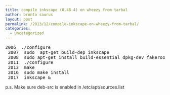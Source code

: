 ```yaml
---
title: compile inkscape (0.48.4) on wheezy from tarbal
author: bronto saurus
layout: post
permalink: /2013/12/compile-inkscape-on-wheezy-from-tarbal/
categories:
  - Uncategorized
---
```

<pre>2006  ./configure
 2007  sudo  apt-get build-dep inkscape
 2008  sudo apt-get install build-essential dpkg-dev fakeroot
 2011  ./configure 
 2013  make
 2016  sudo make install
 2017  inkscape &#038;</pre>

p.s. Make sure deb-src is enabled in /etc/apt/sources.list